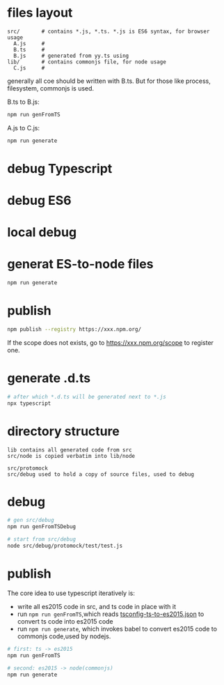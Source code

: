 # files layout
```
src/       # contains *.js, *.ts. *.js is ES6 syntax, for browser usage
  A.js     #
  B.ts     # 
  B.js     # generated from yy.ts using
lib/       # contains commonjs file, for node usage
  C.js     #
```

generally all coe should be written with B.ts. But for those like process, filesystem, commonjs is used.

B.ts to B.js:
```bash
npm run genFromTS
```

A.js to C.js:
```bash
npm run generate
```

# debug Typescript

# debug ES6

# local debug

# generat ES-to-node files
```bash
npm run generate
```

# publish
```bash
npm publish --registry https://xxx.npm.org/
```
If the scope does not exists, go to https://xxx.npm.org/scope to register one.


# generate .d.ts
```bash
# after which *.d.ts will be generated next to *.js
npx typescript
```

# directory structure
```
lib contains all generated code from src
src/node is copied verbatim into lib/node

src/protomock
src/debug used to hold a copy of source files, used to debug
```

# debug
```bash
# gen src/debug
npm run genFromTSDebug

# start from src/debug
node src/debug/protomock/test/test.js
```

# publish
The core idea to use typescript iteratively is: 
- write all es2015 code in src, and ts code in place with it
- run `npm run genFromTS`,which reads [tsconfig-ts-to-es2015.json](./tsconfig-ts-to-es2015.json) to convert ts code into es2015 code
- run `npm run generate`, which invokes babel to convert es2015 code to commonjs code,used by nodejs.

```bash
# first: ts -> es2015
npm run genFromTS

# second: es2015 -> node(commonjs)
npm run generate
```

